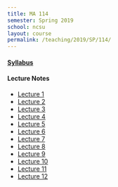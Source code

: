 ```yaml
---
title: MA 114
semester: Spring 2019
school: ncsu
layout: course
permalink: /teaching/2019/SP/114/
---
```


<h4><a href="/assets/course-content/2019/SP/114/syllabus.pdf">Syllabus</a></h4>

<h4>Lecture Notes</h4>
<ul>
<li><a href="/assets/course-content/2019/SP/114/2019-01-07.pdf">Lecture 1</a></li>
<li><a href="/assets/course-content/2019/SP/114/2019-01-09.pdf">Lecture 2</a></li>
<li><a href="/assets/course-content/2019/SP/114/2019-01-14.pdf">Lecture 3</a></li>
<li><a href="/assets/course-content/2019/SP/114/2019-01-16.pdf">Lecture 4</a></li>
<li><a href="/assets/course-content/2019/SP/114/2019-01-23.pdf">Lecture 5</a></li>
<li><a href="/assets/course-content/2019/SP/114/2019-01-28.pdf">Lecture 6</a></li>
<li><a href="/assets/course-content/2019/SP/114/2019-01-30.pdf">Lecture 7</a></li>
<li><a href="/assets/course-content/2019/SP/114/2019-02-11.pdf">Lecture 8</a></li>
<li><a href="/assets/course-content/2019/SP/114/2019-02-18.pdf">Lecture 9</a></li>
<li><a href="/assets/course-content/2019/SP/114/2019-02-20.pdf">Lecture 10</a></li>
<li><a href="/assets/course-content/2019/SP/114/2019-02-25.pdf">Lecture 11</a></li>
<li><a href="/assets/course-content/2019/SP/114/2019-02-27.pdf">Lecture 12</a></li>
</ul>
